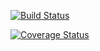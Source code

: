 [![Build Status](https://img.shields.io/endpoint.svg?url=https%3A%2F%2Factions-badge.atrox.dev%2FSpola1%2FTaskManager%2Fbadge%3Fref%3Ddevelop&style=flat)](https://actions-badge.atrox.dev/Spola1/TaskManager/goto?ref=develop)

[![Coverage Status](https://coveralls.io/repos/github/Spola1/TaskManager/badge.svg?branch=develop)](https://coveralls.io/github/Spola1/TaskManager?branch=develop)
